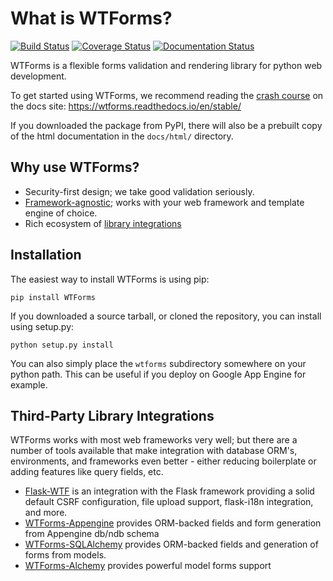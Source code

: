 What is WTForms?
================

[![Build Status](https://travis-ci.org/wtforms/wtforms.svg?branch=master)](https://travis-ci.org/wtforms/wtforms) [![Coverage Status](https://coveralls.io/repos/wtforms/wtforms/badge.svg?branch=master&service=github)](https://coveralls.io/github/wtforms/wtforms?branch=master) [![Documentation Status](https://readthedocs.org/projects/wtforms/badge/?version=latest)](https://wtforms.readthedocs.io/en/latest/?badge=latest)

WTForms is a flexible forms validation and rendering library for python web development.

To get started using WTForms, we recommend reading the [crash course][] on the docs site: https://wtforms.readthedocs.io/en/stable/

If you downloaded the package from PyPI, there will also be a prebuilt copy of the html documentation in the `docs/html/` directory.


Why use WTForms?
----------------

 * Security-first design; we take good validation seriously.
 * [Framework-agnostic][]; works with your web framework and template engine of choice.
 * Rich ecosystem of [library integrations](#library-integrations)

[crash course]: https://wtforms.readthedocs.io/en/stable/crash_course.html
[Framework-agnostic]: https://wtforms.readthedocs.io/en/stable/faq.html#does-wtforms-work-with-library-here


Installation
------------

The easiest way to install WTForms is using pip:

    pip install WTForms

If you downloaded a source tarball, or cloned the repository, you can install using setup.py:

    python setup.py install

You can also simply place the `wtforms` subdirectory somewhere on your python path. This can be useful if you deploy on Google App Engine for example.


Third-Party Library Integrations
--------------------------------

<a id="library-integrations" name="library-integrations"></a>
WTForms works with most web frameworks very well; but there are a number of tools available that make integration with database ORM's, environments, and frameworks even better - either reducing boilerplate or adding features like query fields, etc.

 * [Flask-WTF](https://flask-wtf.readthedocs.io/en/latest/) is an integration with the Flask framework providing a solid default CSRF configuration, file upload support, flask-i18n integration, and more.
 * [WTForms-Appengine](https://github.com/wtforms/wtforms-appengine) provides ORM-backed fields and form generation from Appengine db/ndb schema
 * [WTForms-SQLAlchemy](https://github.com/wtforms/wtforms-sqlalchemy) provides ORM-backed fields and generation of forms from models.
 * [WTForms-Alchemy](https://wtforms-alchemy.readthedocs.io/en/latest/) provides powerful model forms support 


